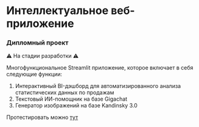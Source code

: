 # Интеллектуальное веб-приложение
### Дипломный проект
⚠️ На стадии разработки ⚠️ 

Многофункциональное Streamlit приложение, которое включает в себя следующие функции:
1. Интерактивный BI-дэшборд для автоматизированного анализа статистических данных по продажам
2. Текстовый ИИ-помощник на базе Gigachat
3. Генератор изображений на базе Kandinsky 3.0

Протестировать можно [тут](https://chocoup.streamlit.app/)
